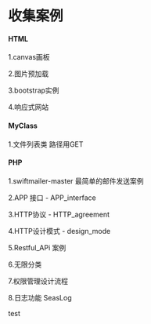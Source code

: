# 收集案例

#### HTML

1.canvas画板

2.图片预加载

3.bootstrap实例

4.响应式网站

#### MyClass

1.文件列表类 路径用GET

#### PHP

1.swiftmailer-master 最简单的邮件发送案例

2.APP 接口 - APP_interface

3.HTTP协议 - HTTP_agreement

4.HTTP设计模式 - design_mode

5.Restful_APi 案例

6.无限分类

7.权限管理设计流程

8.日志功能 SeasLog


test
